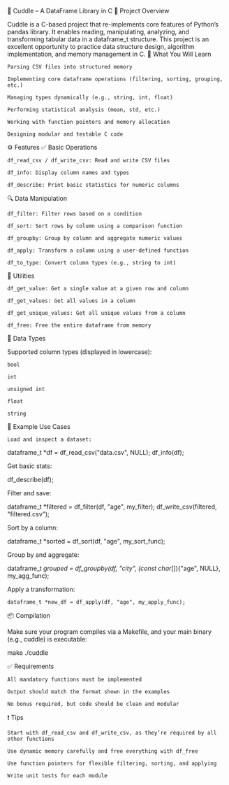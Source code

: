 🐼 Cuddle – A DataFrame Library in C
📌 Project Overview

Cuddle is a C-based project that re-implements core features of Python’s pandas library. It enables reading, manipulating, analyzing, and transforming tabular data in a dataframe_t structure. This project is an excellent opportunity to practice data structure design, algorithm implementation, and memory management in C.
🧠 What You Will Learn

    Parsing CSV files into structured memory

    Implementing core dataframe operations (filtering, sorting, grouping, etc.)

    Managing types dynamically (e.g., string, int, float)

    Performing statistical analysis (mean, std, etc.)

    Working with function pointers and memory allocation

    Designing modular and testable C code

⚙️ Features
✅ Basic Operations

    df_read_csv / df_write_csv: Read and write CSV files

    df_info: Display column names and types

    df_describe: Print basic statistics for numeric columns

🔍 Data Manipulation

    df_filter: Filter rows based on a condition

    df_sort: Sort rows by column using a comparison function

    df_groupby: Group by column and aggregate numeric values

    df_apply: Transform a column using a user-defined function

    df_to_type: Convert column types (e.g., string to int)

🧰 Utilities

    df_get_value: Get a single value at a given row and column

    df_get_values: Get all values in a column

    df_get_unique_values: Get all unique values from a column

    df_free: Free the entire dataframe from memory

📁 Data Types

Supported column types (displayed in lowercase):

    bool

    int

    unsigned int

    float

    string

🧪 Example Use Cases

    Load and inspect a dataset:

dataframe_t *df = df_read_csv("data.csv", NULL);
df_info(df);

Get basic stats:

df_describe(df);

Filter and save:

dataframe_t *filtered = df_filter(df, "age", my_filter);
df_write_csv(filtered, "filtered.csv");

Sort by a column:

dataframe_t *sorted = df_sort(df, "age", my_sort_func);

Group by and aggregate:

dataframe_t *grouped = df_groupby(df, "city", (const char*[]){"age", NULL}, my_agg_func);

Apply a transformation:

    dataframe_t *new_df = df_apply(df, "age", my_apply_func);

📦 Compilation

Make sure your program compiles via a Makefile, and your main binary (e.g., cuddle) is executable:

make
./cuddle

✅ Requirements

    All mandatory functions must be implemented

    Output should match the format shown in the examples

    No bonus required, but code should be clean and modular

❗ Tips

    Start with df_read_csv and df_write_csv, as they’re required by all other functions

    Use dynamic memory carefully and free everything with df_free

    Use function pointers for flexible filtering, sorting, and applying

    Write unit tests for each module

